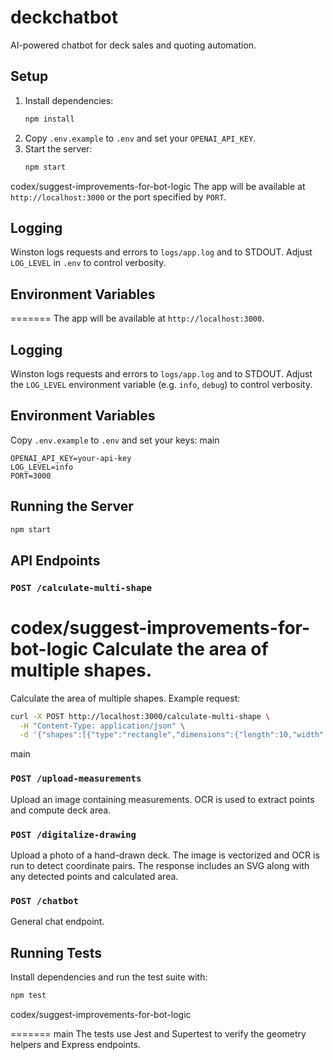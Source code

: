 # deckchatbot

AI-powered chatbot for deck sales and quoting automation.

## Setup
1. Install dependencies:
   ```bash
   npm install
   ```
2. Copy `.env.example` to `.env` and set your `OPENAI_API_KEY`.
3. Start the server:
   ```bash
   npm start
   ```
 codex/suggest-improvements-for-bot-logic
   The app will be available at `http://localhost:3000` or the port specified by `PORT`.

## Logging
Winston logs requests and errors to `logs/app.log` and to STDOUT. Adjust `LOG_LEVEL` in `.env` to control verbosity.

## Environment Variables
=======
The app will be available at `http://localhost:3000`.

## Logging
Winston logs requests and errors to `logs/app.log` and to STDOUT. Adjust the `LOG_LEVEL` environment variable (e.g. `info`, `debug`) to control verbosity.

## Environment Variables
Copy `.env.example` to `.env` and set your keys:
 main
```
OPENAI_API_KEY=your-api-key
LOG_LEVEL=info
PORT=3000
```

## Running the Server
```bash
npm start
```

## API Endpoints

### `POST /calculate-multi-shape`
 codex/suggest-improvements-for-bot-logic
Calculate the area of multiple shapes.
=======
Calculate the area of multiple shapes. Example request:
```bash
curl -X POST http://localhost:3000/calculate-multi-shape \
  -H "Content-Type: application/json" \
  -d '{"shapes":[{"type":"rectangle","dimensions":{"length":10,"width":20}},{"type":"polygon","dimensions":{"points":[{"x":0,"y":0},{"x":4,"y":0},{"x":4,"y":3}] }},{"type":"circle","dimensions":{"radius":5},"isPool":true}],"wastagePercent":10}'
```
 main

### `POST /upload-measurements`
Upload an image containing measurements. OCR is used to extract points and compute deck area.

### `POST /digitalize-drawing`
Upload a photo of a hand-drawn deck. The image is vectorized and OCR is run to detect coordinate pairs. The response includes an SVG along with any detected points and calculated area.

### `POST /chatbot`
General chat endpoint.

## Running Tests
Install dependencies and run the test suite with:
```bash
npm test
```
 codex/suggest-improvements-for-bot-logic

=======
 main
The tests use Jest and Supertest to verify the geometry helpers and Express endpoints.

